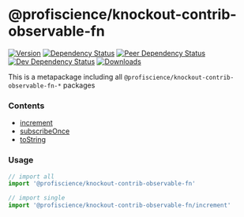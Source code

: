 # @profiscience/knockout-contrib-observable-fn

[![Version][npm-version-shield]][npm]
[![Dependency Status][david-dm-shield]][david-dm]
[![Peer Dependency Status][david-dm-peer-shield]][david-dm-peer]
[![Dev Dependency Status][david-dm-dev-shield]][david-dm-dev]
[![Downloads][npm-stats-shield]][npm-stats]

This is a metapackage including all `@profiscience/knockout-contrib-observable-fn-*` packages

<!-- TOC -->
### Contents
- [increment](../observable.fn.increment)
- [subscribeOnce](../observable.fn.subscribeOnce)
- [toString](../observable.fn.toString)
<!-- /TOC -->

### Usage

```javascript
// import all
import '@profiscience/knockout-contrib-observable-fn'

// import single
import '@profiscience/knockout-contrib-observable-fn/increment'
```

[david-dm]: https://david-dm.org/Profiscience/knockout-contrib?path=packages/observable.fn
[david-dm-shield]: https://david-dm.org/Profiscience/knockout-contrib/status.svg?path=packages/observable.fn

[david-dm-peer]: https://david-dm.org/Profiscience/knockout-contrib?path=packages/observable.fn&type=peer
[david-dm-peer-shield]: https://david-dm.org/Profiscience/knockout-contrib/peer-status.svg?path=packages/observable.fn

[david-dm-dev]: https://david-dm.org/Profiscience/knockout-contrib?path=packages/observable.fn&type=dev
[david-dm-dev-shield]: https://david-dm.org/Profiscience/knockout-contrib/dev-status.svg?path=packages/observable.fn

[npm]: https://www.npmjs.com/package/@profiscience/knockout-contrib-observable-fn
[npm-version-shield]: https://img.shields.io/npm/v/@profiscience/knockout-contrib-observable-fn.svg

[npm-stats]: http://npm-stat.com/charts.html?package=@profiscience/knockout-contrib-observable-fn&author=&from=&to=
[npm-stats-shield]: https://img.shields.io/npm/dt/@profiscience/knockout-contrib-observable-fn.svg?maxAge=2592000